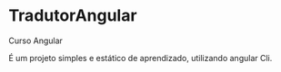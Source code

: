 # TradutorAngular
Curso Angular

É um projeto simples e estático de aprendizado, utilizando angular Cli.

